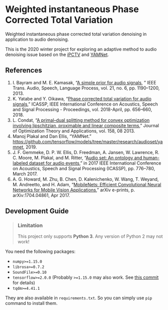 # Weighted instantaneous Phase Corrected Total Variation

Weighted instantaneous phase corrected total variation denoising in application
to audio denoising.

This is the 2020 winter project for exploring an adaptive method to audio
denoising issue based on the
[iPCTV](http://150.162.46.34:8080/icassp2018/ICASSP18_USB/pdfs/0000656.pdf)
and
[YAMNet](https://github.com/tensorflow/models/tree/master/research/audioset/yamnet).

## References

1. I. Bayram and M. E. Kamasak, “[A simple prior for audio signals](https://ieeexplore.ieee.org/stamp/stamp.jsp?tp=&arnumber=6457419), ” IEEE Trans. Audio, Speech, Language Process, vol. 21, no. 6, pp. 1190–1200, 2013.
2. K. Yatabe and Y. Oikawa, “[Phase corrected total variation for audio signals](http://150.162.46.34:8080/icassp2018/ICASSP18_USB/pdfs/0000656.pdf),” ICASSP, IEEE International Conference on Acoustics, Speech and Signal Processing - Proceedings, vol. 2018-April, pp. 656–660, 2018.
3. L. Condat, “[A primal–dual splitting method for convex optimization involving lipschitzian, proximable and linear composite terms](https://hal.archives-ouvertes.fr/hal-00609728v5/document),” Journal of Optimization Theory and Applications, vol. 158, 08 2013.
4. Manoj Plakal and Dan Ellis, “YAMNet.” https://github.com/tensorflow/models/tree/master/research/audioset/yamnet, 2019.
5. J. F. Gemmeke, D. P. W. Ellis, D. Freedman, A. Jansen, W. Lawrence, R. C. Moore, M. Plakal, and M. Ritter, “[Audio set: An ontology and human-labeled dataset for audio events](https://static.googleusercontent.com/media/research.google.com/en//pubs/archive/45857.pdf),” in 2017 IEEE International Conference on Acoustics, Speech and Signal Processing (ICASSP), pp. 776–780, March 2017.
6. A. G. Howard, M. Zhu, B. Chen, D. Kalenichenko, W. Wang, T. Weyand, M. Andreetto, and H. Adam, “[MobileNets: Efficient Convolutional Neural Networks for Mobile Vision Applications](https://arxiv.org/pdf/1704.04861.pdf),” arXiv e-prints, p. arXiv:1704.04861, Apr 2017.

## Development Guide

> ### Limitation
> This project only supports **Python 3**. Any version of Python 2 may not work!

You need the following packages:

* `numpy>=1.15.0`
* `librosa>=0.7.2`
* `SoundFile>=0.10`
* `tensorflow>=2.0.0` (Probably `>=1.15.0` may also work. See [this commit](https://github.com/tensorflow/models/commit/831281cedfc8a4a0ad7c0c37173963fafb99da37) for details)
* `tqdm>=4.41.1`

They are also available in `requirements.txt`. So you can simply use `pip`
command to install them.

